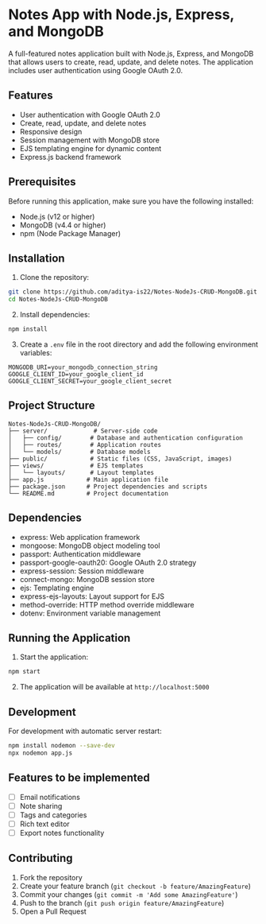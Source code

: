 # Notes App with Node.js, Express, and MongoDB

A full-featured notes application built with Node.js, Express, and MongoDB that allows users to create, read, update, and delete notes. The application includes user authentication using Google OAuth 2.0.

## Features

- User authentication with Google OAuth 2.0
- Create, read, update, and delete notes
- Responsive design
- Session management with MongoDB store
- EJS templating engine for dynamic content
- Express.js backend framework

## Prerequisites

Before running this application, make sure you have the following installed:
- Node.js (v12 or higher)
- MongoDB (v4.4 or higher)
- npm (Node Package Manager)

## Installation

1. Clone the repository:
```bash
git clone https://github.com/aditya-is22/Notes-NodeJs-CRUD-MongoDB.git
cd Notes-NodeJs-CRUD-MongoDB
```

2. Install dependencies:
```bash
npm install
```

3. Create a `.env` file in the root directory and add the following environment variables:
```
MONGODB_URI=your_mongodb_connection_string
GOOGLE_CLIENT_ID=your_google_client_id
GOOGLE_CLIENT_SECRET=your_google_client_secret
```

## Project Structure

```
Notes-NodeJs-CRUD-MongoDB/
├── server/             # Server-side code
│   ├── config/        # Database and authentication configuration
│   ├── routes/        # Application routes
│   └── models/        # Database models
├── public/            # Static files (CSS, JavaScript, images)
├── views/             # EJS templates
│   └── layouts/       # Layout templates
├── app.js            # Main application file
├── package.json      # Project dependencies and scripts
└── README.md         # Project documentation
```

## Dependencies

- express: Web application framework
- mongoose: MongoDB object modeling tool
- passport: Authentication middleware
- passport-google-oauth20: Google OAuth 2.0 strategy
- express-session: Session middleware
- connect-mongo: MongoDB session store
- ejs: Templating engine
- express-ejs-layouts: Layout support for EJS
- method-override: HTTP method override middleware
- dotenv: Environment variable management

## Running the Application

1. Start the application:
```bash
npm start
```

2. The application will be available at `http://localhost:5000`

## Development

For development with automatic server restart:
```bash
npm install nodemon --save-dev
npx nodemon app.js
```

## Features to be implemented

- [ ] Email notifications
- [ ] Note sharing
- [ ] Tags and categories
- [ ] Rich text editor
- [ ] Export notes functionality

## Contributing

1. Fork the repository
2. Create your feature branch (`git checkout -b feature/AmazingFeature`)
3. Commit your changes (`git commit -m 'Add some AmazingFeature'`)
4. Push to the branch (`git push origin feature/AmazingFeature`)
5. Open a Pull Request

 
